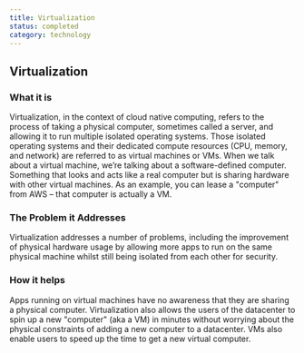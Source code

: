 ```yaml
---
title: Virtualization
status: completed
category: technology
---
```

## Virtualization

### What it is
Virtualization, in the context of cloud native computing, refers to the process of taking a physical computer, sometimes called a server, and allowing it to run multiple isolated operating systems. Those isolated operating systems and their dedicated compute resources (CPU, memory, and network) are referred to as virtual machines or VMs. When we talk about a virtual machine, we’re talking about a software-defined computer. Something that looks and acts like a real computer but is sharing hardware with other virtual machines. As an example, you can lease a "computer" from AWS – that computer is actually a VM.

### The Problem it Addresses
Virtualization addresses a number of problems, including the improvement of physical hardware usage by allowing more apps to run on the same physical machine whilst still being isolated from each other for security.

### How it helps
Apps running on virtual machines have no awareness that they are sharing a physical computer. Virtualization also allows the users of the datacenter to spin up a new "computer" (aka a VM) in minutes without worrying about the physical constraints of adding a new computer to a datacenter. VMs also enable users to speed up the time to get a new virtual computer.

